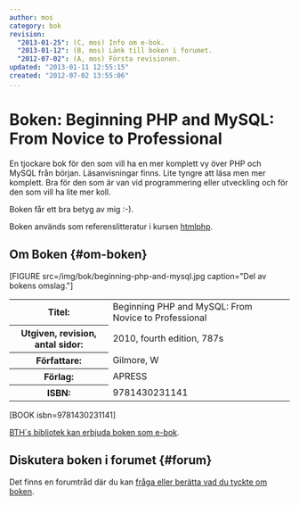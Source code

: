 ```yaml
---
author: mos
category: bok
revision:
  "2013-01-25": (C, mos) Info om e-bok.
  "2013-01-12": (B, mos) Länk till boken i forumet.
  "2012-07-02": (A, mos) Första revisionen.
updated: "2013-01-11 12:55:15"
created: "2012-07-02 13:55:06"
...
```

Boken: Beginning PHP and MySQL: From Novice to Professional
==================================

En tjockare bok för den som vill ha en mer komplett vy över PHP och MySQL från början. Läsanvisningar finns. Lite tyngre att läsa men mer komplett. Bra för den som är van vid programmering eller utveckling och för den som vill ha lite mer koll.

<!--more-->

Boken får ett bra betyg av mig :-).

Boken används som referenslitteratur i kursen [htmlphp](htmlphp).




Om Boken {#om-boken}
--------------------

[FIGURE src=/img/bok/beginning-php-and-mysql.jpg caption="Del av bokens omslag."]

<table>
<tr><th>Titel:</th><td>Beginning PHP and MySQL: From Novice to Professional<td></tr>
<tr><th>Utgiven, revision, antal sidor:</th><td>2010, fourth edition, 787s<td></tr>
<tr><th>Författare:</th><td>Gilmore, W<td></tr>
<tr><th>Förlag:</th><td>APRESS<td></tr>
<tr><th>ISBN:</th><td>9781430231141<td></tr>
</table>

[BOOK isbn=9781430231141]

[BTH´s bibliotek kan erbjuda boken som e-bok](http://goo.gl/oAHJS).


Diskutera boken i forumet {#forum}
----------------------------------

Det finns en forumtråd där du kan [fråga eller berätta vad du tyckte om boken](f/5353).
